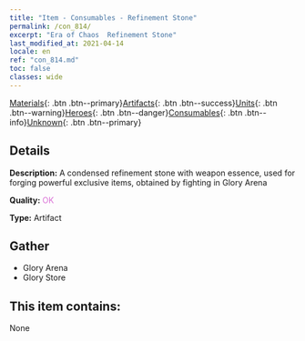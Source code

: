 ```yaml
---
title: "Item - Consumables - Refinement Stone"
permalink: /con_814/
excerpt: "Era of Chaos  Refinement Stone"
last_modified_at: 2021-04-14
locale: en
ref: "con_814.md"
toc: false
classes: wide
---
```

 [Materials](/Items/){: .btn .btn--primary}[Artifacts](/Items/Artifacts/){: .btn .btn--success}[Units](/Items/Units/){: .btn .btn--warning}[Heroes](/Items/Heroes/){: .btn .btn--danger}[Consumables](/Items/Consumables/){: .btn .btn--info}[Unknown](/Items/Unknown/){: .btn .btn--primary}

## Details
 **Description:** A condensed refinement stone with weapon essence, used for forging powerful exclusive items, obtained by fighting in Glory Arena

 **Quality:** <span style="color: #DA70D6">OK</span>

 **Type:** Artifact

## Gather

*    Glory Arena 
*    Glory Store 

## This item contains:

  None

